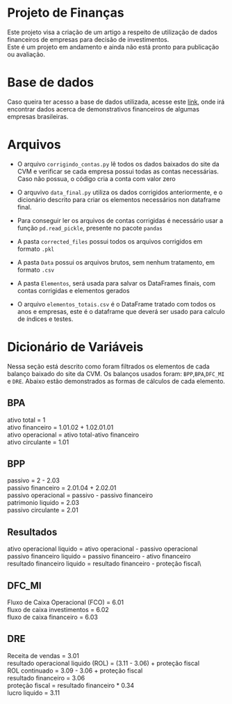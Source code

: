 # Projeto de Finanças
Este projeto visa a criação de um artigo a respeito de utilização de dados financeiros de empresas para decisão de investimentos.\
Este é um projeto em andamento e ainda não está pronto para publicação ou avaliação.

# Base de dados
Caso queira ter acesso a base de dados utilizada, acesse este [link](http://dados.cvm.gov.br/dados/CIA_ABERTA/DOC/DFP/DADOS/), onde irá encontrar dados acerca de demonstrativos financeiros de algumas empresas brasileiras.

# Arquivos
- O arquivo `corrigindo_contas.py` lê todos os dados baixados do site da CVM e verificar se cada empresa possui todas as contas necessárias. Caso não possua, o código cria a conta com valor zero

- O arquvivo `data_final.py` utiliza os dados corrigidos anteriormente, e o dicionário descrito para criar os elementos necessários non dataframe final.

- Para conseguir ler os arquivos de contas corrigidas é necessário usar a função `pd.read_pickle`, presente no pacote `pandas` 

- A pasta `corrected_files` possui todos os arquivos corrigidos em formato `.pkl`

- A pasta `Data` possui os arquivos brutos, sem nenhum tratamento, em formato `.csv`

- A pasta `Elementos`, será usada para salvar os DataFrames finais, com contas corrigidas e elementos gerados

- O arquivo `elementos_totais.csv` é o DataFrame tratado com todos os anos e empresas, este é o dataframe que deverá ser usado para calculo de índices e testes.

# Dicionário de Variáveis
Nessa seção está descrito como foram filtrados os elementos de cada balanço baixado do site da CVM. Os balanços usados foram: `BPP`,`BPA`,`DFC_MI` e `DRE`. Abaixo estão demonstrados as formas de cálculos de cada elemento.

## BPA
ativo total = 1 \
ativo financeiro = 1.01.02 + 1.02.01.01\
ativo operacional = ativo total-ativo financeiro\
ativo circulante = 1.01

## BPP
passivo = 2 - 2.03 \
passivo financeiro = 2.01.04 + 2.02.01\
passivo operacional = passivo - passivo financeiro\
patrimonio liquido = 2.03\
passivo circulante = 2.01

## Resultados
ativo operacional liquido = ativo operacional - passivo operacional\
passivo financeiro liquido = passivo financeiro - ativo financeiro\
resultado financeiro liquido = resultado financeiro - proteção fiscal\

## DFC_MI
Fluxo de Caixa Operacional (FCO) = 6.01\
fluxo de caixa investimentos = 6.02\
fluxo de caixa financeiro = 6.03

## DRE
Receita de vendas = 3.01\
resultado operacional liquido (ROL) = (3.11 - 3.06) + proteção fiscal\
ROL continuado = 3.09 - 3.06 + proteção fiscal\
resultado financeiro = 3.06\
proteção fiscal = resultado financeiro * 0.34\
lucro liquido = 3.11
